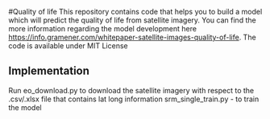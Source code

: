 #Quality of life
This repository contains code that helps you to build a model which will predict the quality of life from satellite imagery.
You can find the more information regarding the model development here https://info.gramener.com/whitepaper-satellite-images-quality-of-life. The code is available under MIT License

## Implementation
Run eo_download.py to download the satellite imagery with respect to the .csv/.xlsx file that contains lat long information
srm_single_train.py - to train the model
